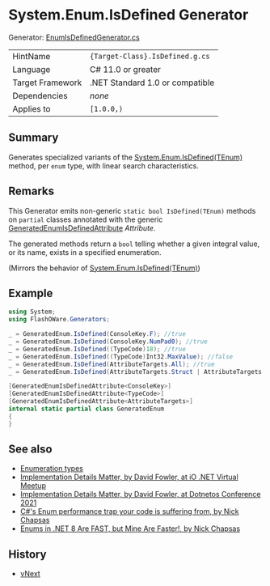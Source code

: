 # System.Enum.IsDefined Generator
Generator: [EnumIsDefinedGenerator.cs](../../source/gen/FlashOWare.Generators/Generators/Enumerations/EnumIsDefinedGenerator.cs)

|                  |                                 |
|------------------|---------------------------------|
| HintName         | `{Target-Class}.IsDefined.g.cs` |
| Language         | C# 11.0 or greater              |
| Target Framework | .NET Standard 1.0 or compatible |
| Dependencies     | _none_                          |
| Applies to       | `[1.0.0,)`                      |

## Summary
Generates specialized variants of the [System.Enum.IsDefined<TEnum>(TEnum)](https://learn.microsoft.com/dotnet/api/system.enum.isdefined) method, per `enum` type, with linear search characteristics.

## Remarks
This Generator emits non-generic `static bool IsDefined(TEnum)` methods on `partial` classes annotated with the generic [GeneratedEnumIsDefinedAttribute<TEnum>](../lib/FlashOWare.Generators.GeneratedEnumIsDefinedAttribute-1.md) _Attribute_.

The generated methods return a `bool` telling whether a given integral value, or its name, exists in a specified enumeration.

(Mirrors the behavior of [System.Enum.IsDefined<TEnum>(TEnum)](https://learn.microsoft.com/dotnet/api/system.enum.isdefined))

## Example
```csharp
using System;
using FlashOWare.Generators;

_ = GeneratedEnum.IsDefined(ConsoleKey.F); //true
_ = GeneratedEnum.IsDefined(ConsoleKey.NumPad0); //true
_ = GeneratedEnum.IsDefined((TypeCode)18); //true
_ = GeneratedEnum.IsDefined((TypeCode)Int32.MaxValue); //false
_ = GeneratedEnum.IsDefined(AttributeTargets.All); //true
_ = GeneratedEnum.IsDefined(AttributeTargets.Struct | AttributeTargets.Enum); //false

[GeneratedEnumIsDefinedAttribute<ConsoleKey>]
[GeneratedEnumIsDefinedAttribute<TypeCode>]
[GeneratedEnumIsDefinedAttribute<AttributeTargets>]
internal static partial class GeneratedEnum
{
}
```

## See also
- [Enumeration types](https://learn.microsoft.com/dotnet/csharp/language-reference/builtin-types/enum)
- [Implementation Details Matter, by David Fowler, at iO .NET Virtual Meetup](https://www.youtube.com/watch?v=Cmh5wxM1NkI&t=3150s)
- [Implementation Details Matter, by David Fowler, at Dotnetos Conference 2021](https://www.youtube.com/watch?v=Uyg4_4TZINE&t=2117s)
- [C#'s Enum performance trap your code is suffering from, by Nick Chapsas](https://www.youtube.com/watch?v=BoE5Y6Xkm6w)
- [Enums in .NET 8 Are FAST, but Mine Are Faster!, by Nick Chapsas](https://www.youtube.com/watch?v=UBY4Y6AykdM)

## History
- [vNext](../CHANGELOG.md#vNext)
